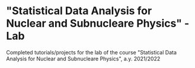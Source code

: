 # "Statistical Data Analysis for Nuclear and Subnucleare Physics" - Lab
Completed tutorials/projects for the lab of the course "Statistical Data Analysis for Nuclear and Subnucleare Physics", a.y. 2021/2022
